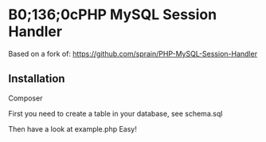 B0;136;0cPHP MySQL Session Handler
========================

Based on a fork of:
https://github.com/sprain/PHP-MySQL-Session-Handler

Installation
----------------------------

Composer

First you need to create a table in your database, see schema.sql

Then have a look at example.php
Easy!

